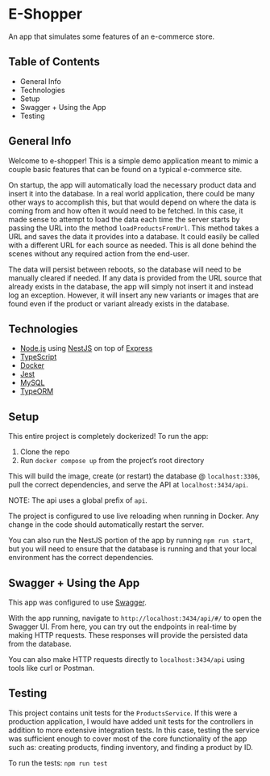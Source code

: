 # E-Shopper

An app that simulates some features of an e-commerce store.

## Table of Contents
* General Info
* Technologies
* Setup
* Swagger + Using the App
* Testing

## General Info
Welcome to e-shopper! This is a simple demo application meant to mimic a couple basic features that can be found on a typical e-commerce site.

On startup, the app will automatically load the necessary product data and insert it into the database. In a real world application, there could be many other ways to accomplish this, but that would depend on where the data is coming from and how often it would need to be fetched. In this case, it made sense to attempt to load the data each time the server starts by passing the URL into the method `loadProductsFromUrl`. This method takes a URL and saves the data it provides into a database. It could easily be called with a different URL for each source as needed. This is all done behind the scenes without any required action from the end-user.

The data will persist between reboots, so the database will need to be manually cleared if needed. If any data is provided from the URL source that already exists in the database, the app will simply not insert it and instead log an exception. However, it will insert any new variants or images that are found even if the product or variant already exists in the database.

## Technologies
* [Node.js](nodejs.org) using [NestJS](https://nestjs.com/) on top of [Express](https://expressjs.com/)
* [TypeScript](https://www.typescriptlang.org/)
* [Docker](https://www.docker.com/)
* [Jest](https://jestjs.io/)
* [MySQL](https://www.mysql.com/)
* [TypeORM](https://typeorm.io/#/)

## Setup
This entire project is completely dockerized! To run the app: 

1. Clone the repo
2. Run `docker compose up` from the project’s root directory

This will build the image, create  (or restart) the database @ `localhost:3306`, pull the correct dependencies, and serve the API at `localhost:3434/api`.

NOTE: The api uses a global prefix of `api`.

The project is configured to use live reloading when running in Docker. Any change in the code should automatically restart the server.

You can also run the NestJS portion of the app by running `npm run start`, but you will need to ensure that the database is running and that your local environment has the correct dependencies.

## Swagger + Using the App
This app was configured to use [Swagger](https://swagger.io/).

With the app running, navigate to `http://localhost:3434/api/#/` to open the Swagger UI. From here, you can try out the endpoints in real-time by making HTTP requests. These responses will provide the persisted data from the database.

You can also make HTTP requests directly to `localhost:3434/api` using tools like curl or Postman.

## Testing
This project contains unit tests for the `ProductsService`. If this were a production application, I would have added unit tests for the controllers in addition to more extensive integration tests. In this case, testing the service was sufficient enough to cover most of the core functionality of the app such as: creating products, finding inventory, and finding a product by ID.

To run the tests: `npm run test`
